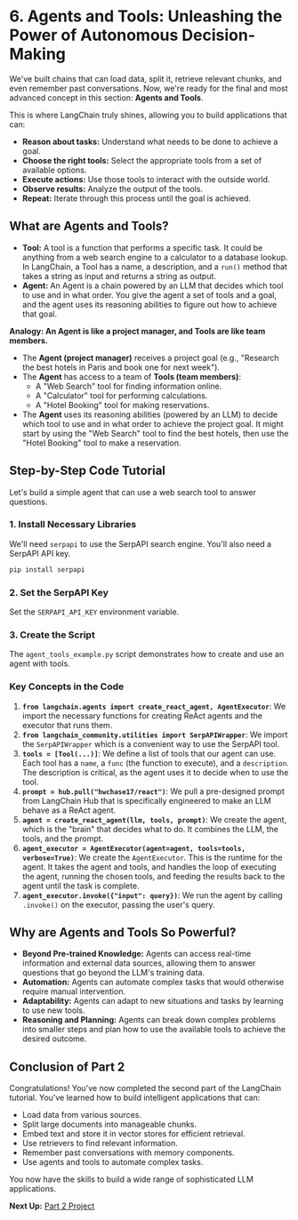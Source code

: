 # 6. Agents and Tools: Unleashing the Power of Autonomous Decision-Making

We've built chains that can load data, split it, retrieve relevant chunks, and even remember past conversations. Now, we're ready for the final and most advanced concept in this section: **Agents and Tools**.

This is where LangChain truly shines, allowing you to build applications that can:
*   **Reason about tasks:** Understand what needs to be done to achieve a goal.
*   **Choose the right tools:** Select the appropriate tools from a set of available options.
*   **Execute actions:** Use those tools to interact with the outside world.
*   **Observe results:** Analyze the output of the tools.
*   **Repeat:** Iterate through this process until the goal is achieved.

## What are Agents and Tools?

*   **Tool:** A tool is a function that performs a specific task. It could be anything from a web search engine to a calculator to a database lookup. In LangChain, a Tool has a name, a description, and a `run()` method that takes a string as input and returns a string as output.
*   **Agent:** An Agent is a chain powered by an LLM that decides which tool to use and in what order. You give the agent a set of tools and a goal, and the agent uses its reasoning abilities to figure out how to achieve that goal.

**Analogy: An Agent is like a project manager, and Tools are like team members.**
-   The **Agent (project manager)** receives a project goal (e.g., "Research the best hotels in Paris and book one for next week").
-   The **Agent** has access to a team of **Tools (team members)**:
    -   A "Web Search" tool for finding information online.
    -   A "Calculator" tool for performing calculations.
    -   A "Hotel Booking" tool for making reservations.
-   The **Agent** uses its reasoning abilities (powered by an LLM) to decide which tool to use and in what order to achieve the project goal. It might start by using the "Web Search" tool to find the best hotels, then use the "Hotel Booking" tool to make a reservation.

## Step-by-Step Code Tutorial

Let's build a simple agent that can use a web search tool to answer questions.

### 1. Install Necessary Libraries

We'll need `serpapi` to use the SerpAPI search engine. You'll also need a SerpAPI API key.

```bash
pip install serpapi
```

### 2. Set the SerpAPI Key

Set the `SERPAPI_API_KEY` environment variable.

### 3. Create the Script

The `agent_tools_example.py` script demonstrates how to create and use an agent with tools.

### Key Concepts in the Code

1.  **`from langchain.agents import create_react_agent, AgentExecutor`**: We import the necessary functions for creating ReAct agents and the executor that runs them.
2.  **`from langchain_community.utilities import SerpAPIWrapper`**: We import the `SerpAPIWrapper` which is a convenient way to use the SerpAPI tool.
3.  **`tools = [Tool(...)]`**: We define a list of tools that our agent can use. Each tool has a `name`, a `func` (the function to execute), and a `description`. The description is critical, as the agent uses it to decide when to use the tool.
4.  **`prompt = hub.pull("hwchase17/react")`**: We pull a pre-designed prompt from LangChain Hub that is specifically engineered to make an LLM behave as a ReAct agent.
5.  **`agent = create_react_agent(llm, tools, prompt)`**: We create the agent, which is the "brain" that decides what to do. It combines the LLM, the tools, and the prompt.
6.  **`agent_executor = AgentExecutor(agent=agent, tools=tools, verbose=True)`**: We create the `AgentExecutor`. This is the runtime for the agent. It takes the agent and tools, and handles the loop of executing the agent, running the chosen tools, and feeding the results back to the agent until the task is complete.
7.  **`agent_executor.invoke({"input": query})`**: We run the agent by calling `.invoke()` on the executor, passing the user's query.

## Why are Agents and Tools So Powerful?

*   **Beyond Pre-trained Knowledge:** Agents can access real-time information and external data sources, allowing them to answer questions that go beyond the LLM's training data.
*   **Automation:** Agents can automate complex tasks that would otherwise require manual intervention.
*   **Adaptability:** Agents can adapt to new situations and tasks by learning to use new tools.
*   **Reasoning and Planning:** Agents can break down complex problems into smaller steps and plan how to use the available tools to achieve the desired outcome.

## Conclusion of Part 2

Congratulations! You've now completed the second part of the LangChain tutorial. You've learned how to build intelligent applications that can:
*   Load data from various sources.
*   Split large documents into manageable chunks.
*   Embed text and store it in vector stores for efficient retrieval.
*   Use retrievers to find relevant information.
*   Remember past conversations with memory components.
*   Use agents and tools to automate complex tasks.

You now have the skills to build a wide range of sophisticated LLM applications.

**Next Up:** [Part 2 Project](./../project/README.md)
